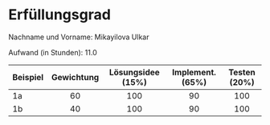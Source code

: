 # Erfüllungsgrad

Nachname und Vorname: Mikayilova Ulkar

Aufwand (in Stunden): 11.0

| Beispiel  | Gewichtung  | Lösungsidee (15%) | Implement. (65%) | Testen (20%) |
| --------- | :---------: |:-----------------:|:----------------:|:------------:|
| 1a        | 60          |        100        |        90        |     100      |
| 1b        | 40          |        100        |        90        |     100      |
